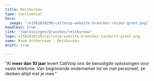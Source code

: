 ```yaml
---
title: Reisbureau
type: testimonial
hero:
  image: "/v1561018299/callvoip-website-branches-reizen-groot.png"
headless: true
link: "/oplossingen/branches/reisbureau"
logo: v1561018210/callvoip-website-branches-tandarts-groot.png
name: Naam Achternaam - Reisbureau
draft: true

---
```

"Al <strong>meer dan 10 jaar</strong> levert CallVoip ons de benodigde oplossingen voor vaste telefonie. Van beginnende ondernemer tot en met personeel; ze denken altijd met je mee."